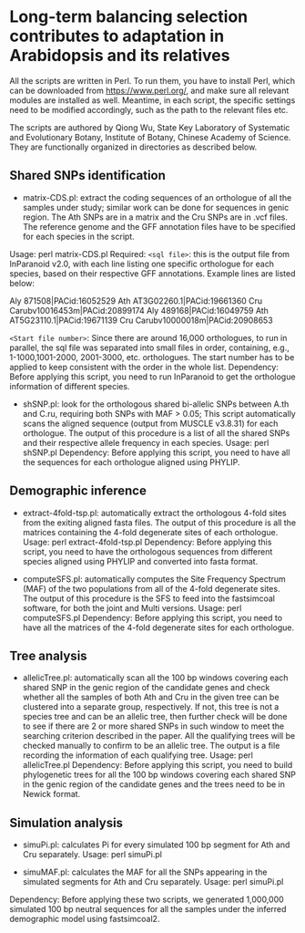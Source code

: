 # Long-term balancing selection contributes to adaptation in Arabidopsis and its relatives

All the scripts are written in Perl. To run them, you have to install Perl, which can be downloaded from https://www.perl.org/, and make sure all relevant modules are installed as well. Meantime, in each script, the specific settings need to be modified accordingly, such as the path to the relevant files etc.

The scripts are authored by Qiong Wu, State Key Laboratory of Systematic and Evolutionary Botany, Institute of Botany, Chinese Academy of Science. They are functionally organized in directories as described below.

Shared SNPs identification
---
*	matrix-CDS.pl: extract the coding sequences of an orthologue of all the samples under study; similar work can be done for sequences in genic region. The Ath SNPs are in a matrix and the Cru SNPs are in .vcf files. The reference genome and the GFF annotation files have to be specified for each species in the script. 

Usage: perl matrix-CDS.pl <sql file> <Start file number>
Required: 
`<sql file>`: this is the output file from InParanoid v2.0, with each line listing one specific orthologue for each species, based on their respective GFF annotations. Example lines are listed below:
  
Aly	871508|PACid:16052529	Ath	AT3G02260.1|PACid:19661360	Cru	Carubv10016453m|PACid:20899174
Aly	489168|PACid:16049759	Ath	AT5G23110.1|PACid:19671139	Cru	Carubv10000018m|PACid:20908653

`<Start file number>`: Since there are around 16,000 orthologues, to run in parallel, the sql file was separated into small files in order, containing, e.g., 1-1000,1001-2000, 2001-3000, etc. orthologues. The start number has to be applied to keep consistent with the order in the whole list. 
Dependency: Before applying this script, you need to run InParanoid to get the orthologue information of different species.

*	shSNP.pl: look for the orthologous shared bi-allelic SNPs between A.th and C.ru, requiring both SNPs with MAF > 0.05; This script automatically scans the aligned sequence (output from MUSCLE v3.8.31) for each orthologue. The output of this procedure is a list of all the shared SNPs and their respective allele frequency in each species.
Usage: perl shSNP.pl
Dependency: Before applying this script, you need to have all the sequences for each orthologue aligned using PHYLIP.

Demographic inference
---
*	extract-4fold-tsp.pl: automatically extract the orthologous 4-fold sites from the exiting aligned fasta files. The output of this procedure is all the matrices containing the 4-fold degenerate sites of each orthologue.
Usage: perl extract-4fold-tsp.pl
Dependency: Before applying this script, you need to have the orthologous sequences from different species aligned using PHYLIP and converted into fasta format.

*	computeSFS.pl: automatically computes the Site Frequency Spectrum (MAF) of the two populations from all of the 4-fold degenerate sites. The output of this procedure is the SFS to feed into the fastsimcoal software, for both the joint and Multi versions. 
Usage: perl computeSFS.pl
Dependency: Before applying this script, you need to have all the matrices of the 4-fold degenerate sites for each orthologue.

Tree analysis
---
*	allelicTree.pl: automatically scan all the 100 bp windows covering each shared SNP in the genic region of the candidate genes and check whether all the samples of both Ath and Cru in the given tree can be clustered into a separate group, respectively. If not, this tree is not a species tree and can be an allelic tree, then further check will be done to see if there are 2 or more shared SNPs in such window to meet the searching criterion described in the paper. All the qualifying trees will be checked manually to confirm to be an allelic tree. The output is a file recording the information of each qualifying tree.
Usage: perl allelicTree.pl
Dependency: Before applying this script, you need to build phylogenetic trees for all the 100 bp windows covering each shared SNP in the genic region of the candidate genes and the trees need to be in Newick format.

Simulation analysis
---
*	simuPi.pl: calculates Pi for every simulated 100 bp segment for Ath and Cru separately.
Usage: perl simuPi.pl

*	simuMAF.pl: calculates the MAF for all the SNPs appearing in the simulated segments for Ath and Cru separately.
Usage: perl simuPi.pl

Dependency: Before applying these two scripts, we generated 1,000,000 simulated 100 bp neutral sequences for all the samples under the inferred demographic model using fastsimcoal2.
